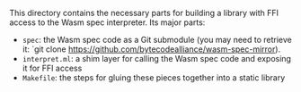 This directory contains the necessary parts for building a library with FFI
access to the Wasm spec interpreter. Its major parts:
 - `spec`: the Wasm spec code as a Git submodule (you may need to retrieve it:
   `git clone https://github.com/bytecodealliance/wasm-spec-mirror).
 - `interpret.ml`: a shim layer for calling the Wasm spec code and exposing it
   for FFI access
 - `Makefile`: the steps for gluing these pieces together into a static library
